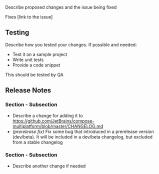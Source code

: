 Describe proposed changes and the issue being fixed

<!-- Optional -->
Fixes [link to the issue]

## Testing
<!-- Optional -->
Describe how you tested your changes. If possible and needed:
- Test it on a sample project
- Write unit tests
- Provide a code snippet

<!-- Optional -->
This should be tested by QA

## Release Notes
<!--
Optional, if omitted - won't be included in the changelog

Sections:
- Highlights
- Known Issues
- Breaking Changes
- Features
- Fixes

Subsections:
- Multiple Platforms
- iOS
- Desktop
- Web
- Android
- Resources
- Gradle Plugin
-->
### Section - Subsection
- Describe a change for adding it to https://github.com/JetBrains/compose-multiplatform/blob/master/CHANGELOG.md
- _(prerelease fix)_ Fix some bug that introduced in a prerelease version (dev/beta). It will be included in a dev/beta changelog, but excluded from a stable changelog

### Section - Subsection
- Describe another change if needed
